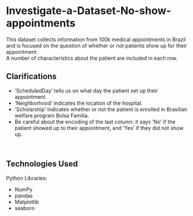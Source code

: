 # Investigate-a-Dataset-No-show-appointments

This dataset collects information from 100k medical appointments in Brazil and is focused on the question of whether or not patients show up for their appointment.<br> 
A number of characteristics about the patient are included in each row. <br>

## Clarifications
<ul>
<li>‘ScheduledDay’ tells us on what day the patient set up their appointment.</li>
<li>‘Neighborhood’ indicates the location of the hospital.</li>
<li>‘Scholarship’ indicates whether or not the patient is enrolled in Brasilian welfare program Bolsa Família.</li>
<li>Be careful about the encoding of the last column: it says ‘No’ if the patient showed up to their appointment, and ‘Yes’ if they did not show up.</li>
</ul>
<br>

## Technologies Used <br>
Python Libraries:
<ul>
<li>NumPy</li>
<li>pandas</li>
<li>Matplotlib</li>
<li>seaborn</li>
</ul>
